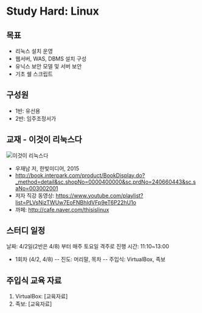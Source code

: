 # Study Hard: Linux

## 목표

* 리눅스 설치 운영
* 웹서버, WAS, DBMS 설치 구성
* 유닉스 보안 모델 및 서버 보안
* 기초 쉘 스크립트

## 구성원

* 1반: 유선용
* 2반: 임주조정서가

## 교재 - 이것이 리눅스다

![이것이 리눅스다](http://bimage.interpark.com/goods_image/0/4/4/3/240660443g.jpg)

* 우재남 저, 한빛미디어, 2015
* <http://book.interpark.com/product/BookDisplay.do?_method=detail&sc.shopNo=0000400000&sc.prdNo=240660443&sc.saNo=003002001>
* 저자 직강 동영상: <https://www.youtube.com/playlist?list=PLVsNizTWUw7EoFNBhIdVFp9eT6P22hU1o>
* 까페: <http://cafe.naver.com/thisislinux>

## 스터디 일정

날짜: 4/2일(2반은 4/8) 부터 매주 토요일 격주로 진행
시간: 11:10~13:00

- 1회차 (4/2, 4/8)
-- 진도: 머리말, 목차
-- 주입식: VirtualBox, 족보

## 주입식 교육 자료

1. VirtualBox: [교육자료]
1. 족보: [교육자료]


